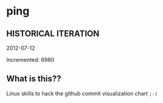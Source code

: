 # ping

## HISTORICAL ITERATION
2012-07-12

Incremented: 6980

## What is this?? 
Linux skills to hack the github commit visualization chart `;-)`
